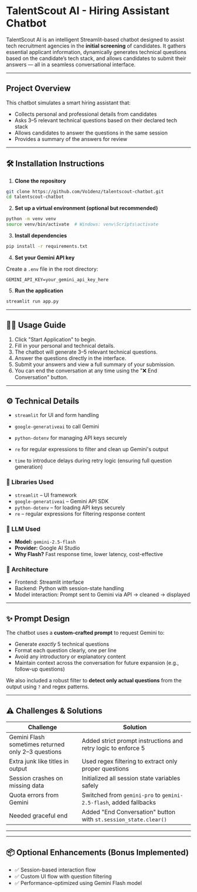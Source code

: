 
# TalentScout AI - Hiring Assistant Chatbot

TalentScout AI is an intelligent Streamlit-based chatbot designed to assist tech recruitment agencies in the **initial screening** of candidates. It gathers essential applicant information, dynamically generates technical questions based on the candidate’s tech stack, and allows candidates to submit their answers — all in a seamless conversational interface.

---

## Project Overview

This chatbot simulates a smart hiring assistant that:
- Collects personal and professional details from candidates
- Asks 3–5 relevant technical questions based on their declared tech stack
- Allows candidates to answer the questions in the same session
- Provides a summary of the answers for review

---

## 🛠 Installation Instructions

1. **Clone the repository**
```bash
git clone https://github.com/Vo1denz/talentscout-chatbot.git
cd talentscout-chatbot
```

2. **Set up a virtual environment (optional but recommended)**
```bash
python -m venv venv
source venv/bin/activate  # Windows: venv\Scripts\activate
```

3. **Install dependencies**
```bash
pip install -r requirements.txt
```

4. **Set your Gemini API key**

Create a `.env` file in the root directory:
```
GEMINI_API_KEY=your_gemini_api_key_here
```

5. **Run the application**
```bash
streamlit run app.py
```

---

## 🧑‍💻 Usage Guide

1. Click "Start Application" to begin.
2. Fill in your personal and technical details.
3. The chatbot will generate 3–5 relevant technical questions.
4. Answer the questions directly in the interface.
5. Submit your answers and view a full summary of your submission.
6. You can end the conversation at any time using the "❌ End Conversation" button.

---

## ⚙️ Technical Details
- `streamlit` for UI and form handling

- `google-generativeai` to call            Gemini                                                                                                                                        

- `python-dotenv` for managing API keys securely

- `re` for regular expressions to filter and clean up Gemini's output

- `time` to introduce delays during retry logic (ensuring full question generation)

### 🧰 Libraries Used
- `streamlit` – UI framework
- `google-generativeai` – Gemini API SDK
- `python-dotenv` – for loading API keys securely
- `re` – regular expressions for filtering response content

### 🧠 LLM Used
- **Model:** `gemini-2.5-flash`
- **Provider:** Google AI Studio
- **Why Flash?** Fast response time, lower latency, cost-effective

### 🧱 Architecture
- Frontend: Streamlit interface
- Backend: Python with session-state handling
- Model interaction: Prompt sent to Gemini via API → cleaned → displayed

---

## ✨ Prompt Design

The chatbot uses a **custom-crafted prompt** to request Gemini to:
- Generate *exactly* 5 technical questions
- Format each question clearly, one per line
- Avoid any introductory or explanatory content
- Maintain context across the conversation for future expansion (e.g., follow-up questions)

We also included a robust filter to **detect only actual questions** from the output using `?` and regex patterns.

---

## ⚠️ Challenges & Solutions

| Challenge | Solution |
|----------|----------|
| Gemini Flash sometimes returned only 2–3 questions | Added strict prompt instructions and retry logic to enforce 5 |
| Extra junk like titles in output | Used regex filtering to extract only proper questions |
| Session crashes on missing data | Initialized all session state variables safely |
| Quota errors from Gemini | Switched from `gemini-pro` to `gemini-2.5-flash`, added fallbacks |
| Needed graceful end | Added "End Conversation" button with `st.session_state.clear()` |

---



---

## 📦 Optional Enhancements (Bonus Implemented)

- ✅ Session-based interaction flow
- ✅ Custom UI flow with question filtering
- ✅ Performance-optimized using Gemini Flash model





